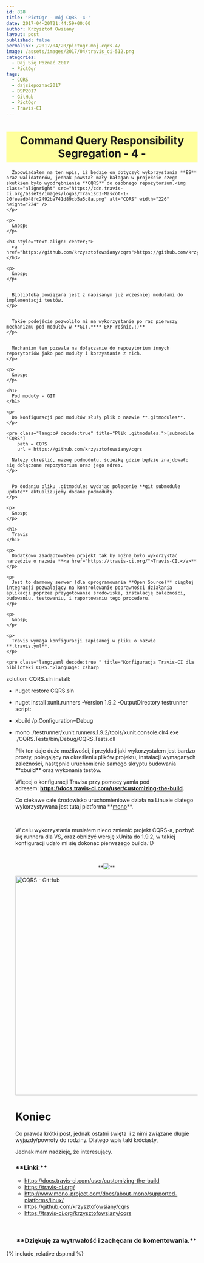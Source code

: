 ```yaml
---
id: 828
title: 'PictOgr - mój CQRS -4-'
date: 2017-04-20T21:44:59+00:00
author: Krzysztof Owsiany
layout: post
published: false
permalink: /2017/04/20/pictogr-moj-cqrs-4/
image: /assets/images/2017/04/travis_ci-512.png
categories:
  - Daj Się Poznać 2017
  - PictOgr
tags:
  - CQRS
  - dajsiepoznac2017
  - DSP2017
  - GitHub
  - PictOgr
  - Travis-CI
---
```

<div id="dslc-theme-content">
  <div id="dslc-theme-content-inner">
    <h1 style="text-align: center; background: #FFFF9C; padding: 5pt;">
      Command Query Responsibility Segregation - 4 -
    </h1>
    

      Zapowiadałem na ten wpis, iż będzie on dotyczył wykorzystania **ES** oraz walidatorów, jednak powstał mały bałagan w projekcie czego skutkiem było wyodrębnienie **CQRS** do osobnego repozytorium.<img class="alignright" src="https://cdn.travis-ci.org/assets/images/logos/TravisCI-Mascot-1-20feeadb48fc2492ba741d89cb5a5c8a.png" alt="CQRS" width="226" height="224" />
    </p>
    
    <p>
      &nbsp;
    </p>
    
    <h3 style="text-align: center;">
      <a href="https://github.com/krzysztofowsiany/cqrs">https://github.com/krzysztofowsiany/cqrs</a>
    </h3>
    
    <p>
      &nbsp;
    </p>
    

      Biblioteka powiązana jest z napisanym już wcześniej modułami do implementacji testów.
    </p>
    

      Takie podejście pozwoliło mi na wykorzystanie po raz pierwszy mechanizmu pod modułów w **GIT,**** EXP rośnie.:)**
    </p>
    

      Mechanizm ten pozwala na dołączanie do repozytorium innych repozytoriów jako pod moduły i korzystanie z nich.
    </p>
    
    <p>
      &nbsp;
    </p>
    
    <h1>
      Pod moduły - GIT
    </h1>
    
    <p>
      Do konfiguracji pod modułów służy plik o nazwie **.gitmodules**.
    </p>
    
    <pre class="lang:c# decode:true" title="Plik .gitmodules.">[submodule "CQRS"]
        path = CQRS
        url = https://github.com/krzysztofowsiany/cqrs

</pre>
    

      Należy określić, nazwę podmodułu, ścieżkę gdzie będzie znajdowało się dołączone repozytorium oraz jego adres.
    </p>
    

      Po dodaniu pliku .gitmodules wydając polecenie **git submodule update** aktualizujemy dodane podmoduły.
    </p>
    
    <p>
      &nbsp;
    </p>
    
    <h1>
      Travis
    </h1>
    
    <p>
      Dodatkowo zaadaptowałem projekt tak by można było wykorzystać narzędzie o nazwie **<a href="https://travis-ci.org/">Travis-CI.</a>**
    </p>
    
    <p>
      Jest to darmowy serwer (dla oprogramowania **Open Source)** ciągłej integracji pozwalający na kontrolowanie poprawności działania aplikacji poprzez przygotowanie środowiska, instalację zależności, budowaniu, testowaniu, i raportowaniu tego procederu.
    </p>
    
    <p>
      &nbsp;
    </p>
    
    <p>
      Travis wymaga konfiguracji zapisanej w pliku o nazwie **.travis.yml**.
    </p>
    
    <pre class="lang:yaml decode:true " title="Konfiguracja Travis-CI dla biblioteki CQRS.">language: csharp
solution: CQRS.sln
install:
  - nuget restore CQRS.sln
  - nuget install xunit.runners -Version 1.9.2 -OutputDirectory testrunner
script:
  - xbuild /p:Configuration=Debug
  - mono ./testrunner/xunit.runners.1.9.2/tools/xunit.console.clr4.exe ./CQRS.Tests/bin/Debug/CQRS.Tests.dll</pre>
    
    <p>
      Plik ten daje duże możliwości, i przykład jaki wykorzystałem jest bardzo prosty, polegający na określeniu plików projektu, instalacji wymaganych zależności, następnie uruchomienie samego skryptu budowania **xbuild** oraz wykonania testów.
    </p>
    

      Więcej o konfiguracji Travisa przy pomocy yamla pod adresem: **https://docs.travis-ci.com/user/customizing-the-build**.
    </p>
    
    <p>
      Co ciekawe całe środowisko uruchomieniowe działa na Linuxie dlatego wykorzystywana jest tutaj platforma **<a href="http://www.mono-project.com/docs/about-mono/supported-platforms/linux/">mono</a>**.
    </p>
    
    <p>
      &nbsp;
    </p>
    
    <p>
      W celu wykorzystania musiałem nieco zmienić projekt CQRS-a, pozbyć się runnera dla VS, oraz obniżyć wersję xUnita do 1.9.2, w takiej konfiguracji udało mi się dokonać pierwszego builda.:D
    </p>
    
    <p>
      &nbsp;
    </p>
    
    <p style="text-align: center;">
      **<a href="https://travis-ci.org/krzysztofowsiany/cqrs"><img class="aligncenter" src="https://travis-ci.org/krzysztofowsiany/cqrs.svg?branch=master" /></a>**
    </p>
    
    <p>
      <a href="http://godev.gemustudio.com/assets/images/2017/04/mycqrs.png"><img class="aligncenter wp-image-835 size-full" src="http://godev.gemustudio.com/assets/images/2017/04/mycqrs.png" alt="CQRS - GitHub" width="687" height="577" srcset="http://godev.gemustudio.com/assets/images/2017/04/mycqrs.png 687w, http://godev.gemustudio.com/assets/images/2017/04/mycqrs-300x252.png 300w" sizes="(max-width: 687px) 100vw, 687px" /></a>
    </p>
    
    <h1 style="text-align: justify;">
    </h1>
    
    <h1 style="text-align: justify;">
      Koniec
    </h1>
    

      Co prawda krótki post, jednak ostatni święta  i z nimi związane długie wyjazdy/powroty do rodziny. Dlatego wpis taki króciasty,
    </p>
    

      Jednak mam nadzieję, że interesujący.
    </p>
    
    <h3 style="text-align: justify;">
      **Linki:**
    </h3>
    
    <ul>
      <li style="text-align: justify;">
        <a href="https://docs.travis-ci.com/user/customizing-the-build">https://docs.travis-ci.com/user/customizing-the-build</a>
      </li>
      <li style="text-align: justify;">
        <a href="https://travis-ci.org/">https://travis-ci.org/</a>
      </li>
      <li style="text-align: justify;">
        <a href="http://www.mono-project.com/docs/about-mono/supported-platforms/linux/">http://www.mono-project.com/docs/about-mono/supported-platforms/linux/</a>
      </li>
      <li style="text-align: justify;">
        <a href="https://github.com/krzysztofowsiany/cqrs">https://github.com/krzysztofowsiany/cqrs</a>
      </li>
      <li style="text-align: justify;">
        <a href="https://travis-ci.org/krzysztofowsiany/cqrs">https://travis-ci.org/krzysztofowsiany/cqrs</a>
      </li>
    </ul>
    
    <p>
      &nbsp;
    </p>
    
    <h3 style="text-align: center;">
      **Dziękuję za wytrwałość i zachęcam do komentowania.**
    </h3>
    
 {% include_relative dsp.md %}